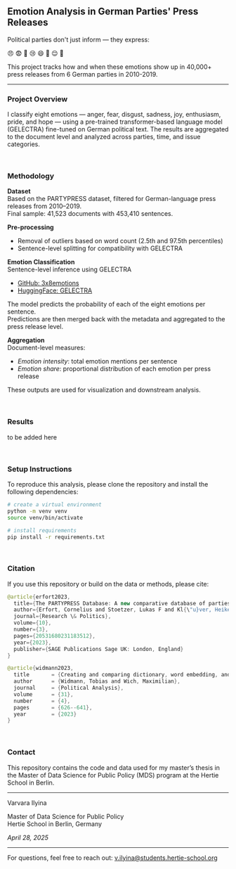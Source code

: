 ## Emotion Analysis in German Parties' Press Releases

Political parties don't just inform — they express:

😠 😨 🤢 😢 😄 🤩 😌 🥺

This project tracks how and when these emotions show up in 40,000+ press releases from 6 German parties in 2010-2019.  

---

### Project Overview

I classify eight emotions — anger, fear, disgust, sadness, joy, enthusiasm, pride, and hope — using a pre-trained transformer-based language model (GELECTRA) fine-tuned on German political text.
The results are aggregated to the document level and analyzed across parties, time, and issue categories.

<br>

### Methodology

**Dataset**  
Based on the PARTYPRESS dataset, filtered for German-language press releases from 2010–2019.  
Final sample: 41,523 documents with 453,410 sentences.

**Pre-processing**  
- Removal of outliers based on word count (2.5th and 97.5th percentiles)
- Sentence-level splitting for compatibility with GELECTRA

**Emotion Classification**  
Sentence-level inference using GELECTRA

- [GitHub: 3x8emotions](https://github.com/tweedmann/3x8emotions)
- [HuggingFace: GELECTRA](https://huggingface.co/german-nlp-group/electra-base-german-uncased)

The model predicts the probability of each of the eight emotions per sentence.  
Predictions are then merged back with the metadata and aggregated to the press release level.

**Aggregation**  
Document-level measures:

- *Emotion intensity*: total emotion mentions per sentence
- *Emotion share*: proportional distribution of each emotion per press release

These outputs are used for visualization and downstream analysis.

<br>

### Results

to be added here

<br>

### Setup Instructions

To reproduce this analysis, please clone the repository and install the following dependencies:

```bash
# create a virtual environment
python -m venv venv
source venv/bin/activate

# install requirements
pip install -r requirements.txt
```
<br>

### Citation

If you use this repository or build on the data or methods, please cite:

```java
@article{erfort2023,
  title={The PARTYPRESS Database: A new comparative database of parties’ press releases},
  author={Erfort, Cornelius and Stoetzer, Lukas F and Kl{\"u}ver, Heike},
  journal={Research \& Politics},
  volume={10},
  number={3},
  pages={20531680231183512},
  year={2023},
  publisher={SAGE Publications Sage UK: London, England}
}

@article{widmann2023,
  title       = {Creating and comparing dictionary, word embedding, and transformer-based models to measure discrete emotions in German political text},
  author      = {Widmann, Tobias and Wich, Maximilian},
  journal     = {Political Analysis},
  volume      = {31},
  number      = {4},
  pages       = {626--641},
  year        = {2023}
}
```
<br>

### Contact

This repository contains the code and data used for my master’s thesis in the Master of Data Science for Public Policy (MDS) program at the Hertie School in Berlin.

---

Varvara Ilyina

Master of Data Science for Public Policy  
Hertie School in Berlin, Germany

*April 28, 2025*

---

For questions, feel free to reach out:
[v.ilyina@students.hertie-school.org](v.ilyina@students.hertie-school.org)

